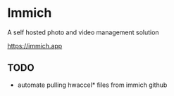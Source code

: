 # Immich

A self hosted photo and video management solution

<https://immich.app>

## TODO

- automate pulling hwaccel* files from immich github
